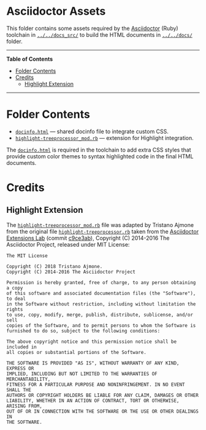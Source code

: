 # Asciidoctor Assets

This folder contains some assets required by the [Asciidoctor]  (Ruby) toolchain in [`../../docs_src/`][docs_src] to build the HTML documents in [`../../docs/`][docs] folder.


-----

**Table of Contents**

<!-- MarkdownTOC autolink="true" bracket="round" autoanchor="false" lowercase="only_ascii" uri_encoding="true" levels="1,2,3" -->

- [Folder Contents](#folder-contents)
- [Credits](#credits)
    - [Highlight Extension](#highlight-extension)

<!-- /MarkdownTOC -->

-----


# Folder Contents

- [`docinfo.html`][docinfo] — shared docinfo file to integrate custom CSS.
- [`highlight-treeprocessor_mod.rb`][mod.rb] — extension for Highlight integration.

The [`docinfo.html`][docinfo] is required in the toolchain to add extra CSS styles that provide custom color themes to syntax highlighted code in the final HTML documents.

# Credits

## Highlight Extension

The [`highlight-treeprocessor_mod.rb`][mod.rb] file was adapted by Tristano Ajmone from the original file [`highlight-treeprocessor.rb`][rb upstream] taken from the [Asciidoctor Extensions Lab] (commit [c9ce3ab]), Copyright (C) 2014-2016
The Asciidoctor Project, released under MIT License:

    The MIT License

    Copyright (C) 2018 Tristano Ajmone.
    Copyright (C) 2014-2016 The Asciidoctor Project

    Permission is hereby granted, free of charge, to any person obtaining a copy
    of this software and associated documentation files (the "Software"), to deal
    in the Software without restriction, including without limitation the rights
    to use, copy, modify, merge, publish, distribute, sublicense, and/or sell
    copies of the Software, and to permit persons to whom the Software is
    furnished to do so, subject to the following conditions:

    The above copyright notice and this permission notice shall be included in
    all copies or substantial portions of the Software.

    THE SOFTWARE IS PROVIDED "AS IS", WITHOUT WARRANTY OF ANY KIND, EXPRESS OR
    IMPLIED, INCLUDING BUT NOT LIMITED TO THE WARRANTIES OF MERCHANTABILITY,
    FITNESS FOR A PARTICULAR PURPOSE AND NONINFRINGEMENT. IN NO EVENT SHALL THE
    AUTHORS OR COPYRIGHT HOLDERS BE LIABLE FOR ANY CLAIM, DAMAGES OR OTHER
    LIABILITY, WHETHER IN AN ACTION OF CONTRACT, TORT OR OTHERWISE, ARISING FROM,
    OUT OF OR IN CONNECTION WITH THE SOFTWARE OR THE USE OR OTHER DEALINGS IN
    THE SOFTWARE.



<!-----------------------------------------------------------------------------
                                REFERENCE LINKS
------------------------------------------------------------------------------>

<!-- proj files -->

[docinfo]: ./docinfo.html
[mod.rb]: ./highlight-treeprocessor_mod.rb

[docs]: ../../docs/   "Navigate to HTML documents output folder"
[docs_src]: ../../docs_src/   "Navigate to AsciiDoc toolchain folder"

<!-- third party -->

[Asciidoctor]: https://asciidoctor.org/ "Visit the Asciidoctor website"
[rb upstream]: https://github.com/asciidoctor/asciidoctor-extensions-lab/blob/18bdf62/lib/highlight-treeprocessor.rb
[Asciidoctor Extensions Lab]: https://github.com/asciidoctor/asciidoctor-extensions-lab/ "Visit the Asciidoctor Extensions Lab project"
[c9ce3ab]: https://github.com/asciidoctor/asciidoctor-extensions-lab/commit/c9ce3ab421c5d47f1178b57a4a5894811f9eb945

<!-- EOF -->
